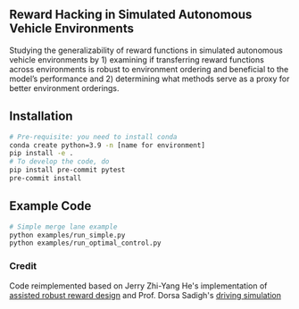 ## Reward Hacking in Simulated Autonomous Vehicle Environments

Studying the generalizability of reward functions in simulated autonomous vehicle environments by 1) examining if transferring reward functions across environments is robust to environment ordering and beneficial to the model’s performance and 2) determining what methods serve as a proxy for better environment orderings.

## Installation

```bash
# Pre-requisite: you need to install conda
conda create python=3.9 -n [name for environment]
pip install -e .
# To develop the code, do
pip install pre-commit pytest
pre-commit install
```

## Example Code
```bash
# Simple merge lane example
python examples/run_simple.py
python examples/run_optimal_control.py
```


### Credit
Code reimplemented based on Jerry Zhi-Yang He's implementation of [assisted robust reward design](https://arxiv.org/abs/2111.09884) and Prof. Dorsa Sadigh's [driving simulation](https://github.com/dsadigh/driving-interactions)
